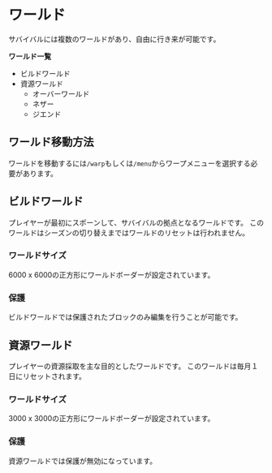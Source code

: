 # ワールド
サバイバルには複数のワールドがあり、自由に行き来が可能です。

**ワールド一覧**

* ビルドワールド
* 資源ワールド
    - オーバーワールド
    - ネザー
    - ジエンド

## ワールド移動方法
ワールドを移動するには`/warp`もしくは`/menu`からワープメニューを選択する必要があります。

## ビルドワールド
プレイヤーが最初にスポーンして、サバイバルの拠点となるワールドです。
このワールドはシーズンの切り替えまではワールドのリセットは行われません。

### ワールドサイズ
6000 x 6000の正方形にワールドボーダーが設定されています。

### 保護
ビルドワールドでは保護されたブロックのみ編集を行うことが可能です。

## 資源ワールド
プレイヤーの資源採取を主な目的としたワールドです。
このワールドは毎月１日にリセットされます。

### ワールドサイズ
3000 x 3000の正方形にワールドボーダーが設定されています。

### 保護
資源ワールドでは保護が無効になっています。
